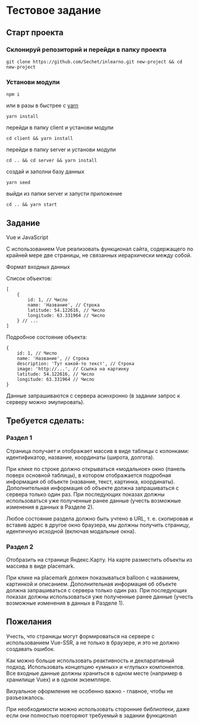 # Тестовое задание

## Старт проекта

### Склонируй репозиторий и перейди в папку проекта

```
git clone https://github.com/Sechet/inlearno.git new-project && cd new-project
```

### Установи модули

```
npm i
```

или в разы в быстрее c [yarn](https://github.com/yarnpkg/yarn)

```
yarn install
```

перейди в папку client и установи модули

```
cd client && yarn install
```

перейди в папку server и установи модули

```
cd .. && cd server && yarn install
```

создай и заполни базу данных

```
yarn seed
```

выйди из папки server и запусти приложение

```
cd .. && yarn start
```

## Задание

Vue и JavaScript

С использованием Vue реализовать функционал сайта, содержащего по крайней мере две страницы, не связанных иерархически между собой.

Формат входных данных

Список объектов:

```
[
	{
		id: 1, // Число
		name: 'Название', // Строка
		latitude: 54.122616, // Число
		longitude: 63.331964 // Число
	} // ...
]
```

Подробное состояние объекта:

```
{
	id: 1, // Число
	name: 'Название', // Строка
	description: 'Тут какой-то текст', // Строка
	image: 'http://...', // Ссылка на картинку
	latitude: 54.122616, // Число
	longitude: 63.331964 // Число
}
```

Данные запрашиваются с сервера асинхронно (в задании запрос к серверу можно эмулировать).

## Требуется сделать:

### Раздел 1

Страница получает и отображает массив в виде таблицы с колонками: идентификатор, название, координаты (широта, долгота).

При клике по строке должно открываться «модальное» окно (панель поверх основной таблицы), в котором отображается подробная информация об объекте (название, текст, картинка, координаты). Дополнительная информация об объекте должна запрашиваться с сервера только один раз. При последующих показах должны использоваться уже полученные ранее данные (учесть возможные изменения в данных в Разделе 2).

Любое состояние раздела должно быть учтено в URL, т. е. скопировав и вставив адрес в другое окно браузера, мы должны получить страницу, идентичную исходной (включая модальные окна).

### Раздел 2

Отобразить на странице Яндекс.Карту. На карте разместить объекты из массива в виде placemark.

При клике на placemark должен показываться balloon c названием, картинкой и описанием. Дополнительная информация об объекте должна запрашиваться с сервера только один раз. При последующих показах должны использоваться уже полученные ранее данные (учесть возможные изменения в данных в Разделе 1).

## Пожелания

Учесть, что страницы могут формироваться на сервере c использованием Vue-SSR, а не только в браузере, и это не должно создавать ошибок.

Как можно больше использовать реактивность и декларативный подход. Использовать концепцию «умных» и «глупых» компонентов. Все входные данные должны храниться в одном месте (например в хранилище Vuex) и в одном экземпляре.

Визуальное оформление не особенно важно - главное, чтобы не разъезжалось.

При необходимости можно использовать сторонние библиотеки, даже если они полностью повторяют требуемый в задании функционал
